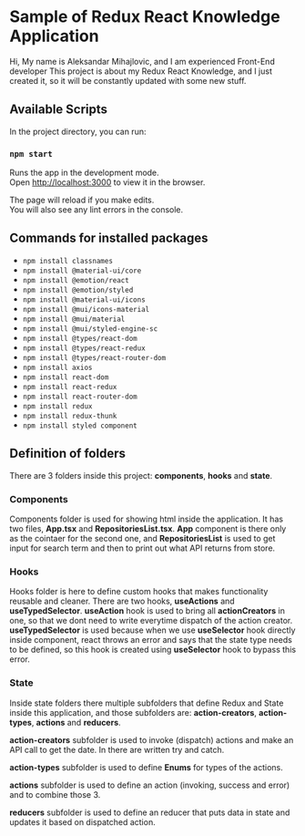 # Sample of Redux React Knowledge Application

Hi,
My name is Aleksandar Mihajlovic, and I am experienced Front-End developer
This project is about my Redux React Knowledge, and I just created it, so it will be constantly updated with some new stuff.

## Available Scripts

In the project directory, you can run:

### `npm start`

Runs the app in the development mode.\
Open [http://localhost:3000](http://localhost:3000) to view it in the browser.

The page will reload if you make edits.\
You will also see any lint errors in the console.

## Commands for installed packages

- `npm install classnames`
- `npm install @material-ui/core`
- `npm install @emotion/react`
- `npm install @emotion/styled`
- `npm install @material-ui/icons`
- `npm install @mui/icons-material`
- `npm install @mui/material`
- `npm install @mui/styled-engine-sc`
- `npm install @types/react-dom`
- `npm install @types/react-redux`
- `npm install @types/react-router-dom`
- `npm install axios`
- `npm install react-dom`
- `npm install react-redux`
- `npm install react-router-dom`
- `npm install redux`
- `npm install redux-thunk`
- `npm install styled component`

## Definition of folders

There are 3 folders inside this project: **components**, **hooks** and **state**.

### Components

Components folder is used for showing html inside the application. It has two files, **App.tsx** and **RepositoriesList.tsx**. **App** component is there only as the cointaer for the second one, and **RepositoriesList** is used to get input for search term and then to print out what API returns from store.

### Hooks

Hooks folder is here to define custom hooks that makes functionality reusable and cleaner. There are two hooks, **useActions** and **useTypedSelector**. **useAction** hook is used to bring all **actionCreators** in one, so that we dont need to write everytime dispatch of the action creator. **useTypedSelector** is used because when we use **useSelector** hook directly inside component, react throws an error and says that the state type needs to be defined, so this hook is created using **useSelector** hook to bypass this error.

### State

Inside state folders there multiple subfolders that define Redux and State inside this application, and those subfolders are: **action-creators**, **action-types**, **actions** and **reducers**. 

**action-creators** subfolder is used to invoke (dispatch) actions and make an API call to get the date. In there are written try and catch.

**action-types** subfolder is used to define **Enums** for types of the actions.

**actions** subfolder is used to define an action (invoking, success and error) and to combine those 3.

**reducers** subfolder is used to define an reducer that puts data in state and updates it based on dispatched action.
